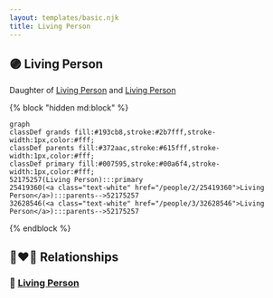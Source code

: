 ```yaml
---
layout: templates/basic.njk
title: Living Person
---
```

## 🟣 Living Person

Daughter of [Living Person](/people/3/32628546) and [Living Person](/people/2/25419360)

{% block "hidden md:block" %}
```mermaid
graph
classDef grands fill:#193cb8,stroke:#2b7fff,stroke-width:1px,color:#fff;
classDef parents fill:#372aac,stroke:#615fff,stroke-width:1px,color:#fff;
classDef primary fill:#007595,stroke:#00a6f4,stroke-width:1px,color:#fff;
52175257(Living Person):::primary
25419360(<a class="text-white" href="/people/2/25419360">Living Person</a>):::parents-->52175257
32628546(<a class="text-white" href="/people/3/32628546">Living Person</a>):::parents-->52175257
```
{% endblock %}

## 👩‍❤️‍👨 Relationships

### 🔵 [Living Person](/people/5/58119852)
